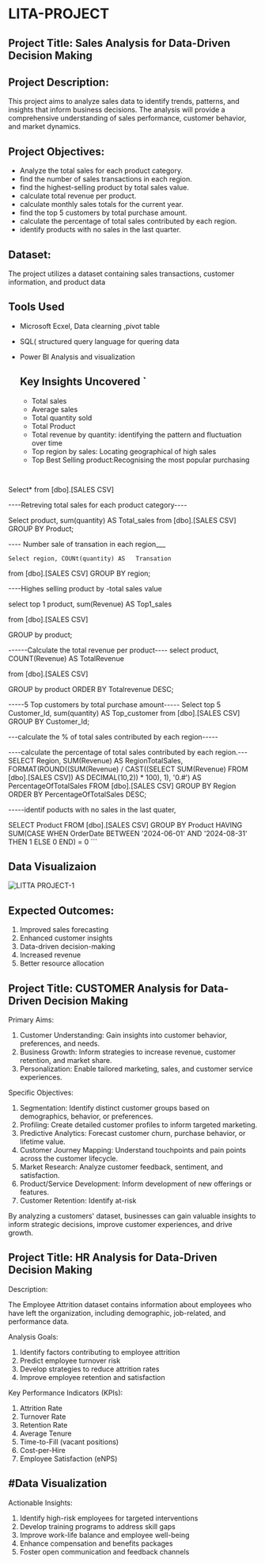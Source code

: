 # LITA-PROJECT
## Project Title: Sales Analysis for Data-Driven Decision Making

## Project Description:

This project aims to analyze sales data to identify trends, patterns, and insights that inform business decisions. The analysis will provide a comprehensive understanding of sales performance, customer behavior, and market dynamics.

## Project Objectives:

- Analyze the total sales for each product category.
- find the number of sales transactions in each region.
-  find the highest-selling product by total sales value.
- calculate total revenue per product.
- calculate monthly sales totals for the current year.
- find the top 5 customers by total purchase amount.
- calculate the percentage of total sales contributed by each region.
- identify products with no sales in the last quarter.
  
## Dataset:

The project utilizes a dataset containing sales transactions, customer information, and product data

## Tools Used
- Microsoft Ecxel, Data clearning ,pivot table
- SQL( structured query language for quering data
- Power BI Analysis and visualization

  ## Key Insights Uncovered   `
  - Total sales
  - Average sales
  - Total quantity sold
  - Total Product
  - Total revenue by quantity: identifying the pattern and fluctuation over time
  - Top region by sales: Locating geographical of high sales 
  - Top Best Selling product:Recognising the most popular purchasing 


  ```SQL
 
 Select*
from  [dbo].[SALES CSV]

----Retreving total sales for each product category----

Select product, sum(quantity) AS Total_sales
from [dbo].[SALES CSV]
GROUP BY Product;

---- Number sale of transation in each region___

	Select region, COUNt(quantity) AS	Transation
from [dbo].[SALES CSV]
GROUP BY region;

----Highes selling product by -total sales value

select top 1 product, 
sum(Revenue) AS Top1_sales

from [dbo].[SALES CSV]

GROUP by product;


------Calculate the total revenue per product----
select  product, 
COUNT(Revenue) AS TotalRevenue

from [dbo].[SALES CSV]

GROUP by product
ORDER BY
Totalrevenue DESC;


-----5 Top customers by total purchase  amount-----
Select top 5 Customer_Id, sum(quantity) AS Top_customer
from [dbo].[SALES CSV]
GROUP BY Customer_Id;

---calculate the % of total sales contributed by each region-----

----calculate the percentage of total sales contributed by each region.---
SELECT Region, SUM(Revenue) AS RegionTotalSales,
FORMAT(ROUND((SUM(Revenue) / CAST((SELECT SUM(Revenue) FROM [dbo].[SALES CSV]) AS DECIMAL(10,2)) * 100), 1), '0.#') 
AS PercentageOfTotalSales
FROM [dbo].[SALES CSV]
GROUP BY Region
ORDER BY PercentageOfTotalSales DESC;


-----identif poducts with no sales in the last quater,
    
SELECT Product FROM [dbo].[SALES CSV]
GROUP BY Product
HAVING SUM(CASE 
WHEN OrderDate BETWEEN '2024-06-01' AND '2024-08-31' 
THEN 1 ELSE 0 END) = 0 ```


## Data Visualizaion















![LITTA PROJECT-1](https://github.com/user-attachments/assets/23e6e6e4-08aa-44e8-8fa9-f362574c8be7)

















## Expected Outcomes:

1. Improved sales forecasting
2. Enhanced customer insights
3. Data-driven decision-making
4. Increased revenue
5. Better resource allocation

##  Project Title: CUSTOMER Analysis for Data-Driven Decision Making
Primary Aims:

1. Customer Understanding: Gain insights into customer behavior, preferences, and needs.
2. Business Growth: Inform strategies to increase revenue, customer retention, and market share.
3. Personalization: Enable tailored marketing, sales, and customer service experiences.

Specific Objectives:

1. Segmentation: Identify distinct customer groups based on demographics, behavior, or preferences.
2. Profiling: Create detailed customer profiles to inform targeted marketing.
3. Predictive Analytics: Forecast customer churn, purchase behavior, or lifetime value.
4. Customer Journey Mapping: Understand touchpoints and pain points across the customer lifecycle.
5. Market Research: Analyze customer feedback, sentiment, and satisfaction.
6. Product/Service Development: Inform development of new offerings or features.
7. Customer Retention: Identify at-risk  

By analyzing a customers' dataset, businesses can gain valuable insights to inform strategic decisions, improve customer experiences, and drive growth.









 
## Project Title: HR Analysis for Data-Driven Decision Making


Description:

The Employee Attrition dataset contains information about employees who have left the organization, including demographic, job-related, and performance data.

Analysis Goals:

1. Identify factors contributing to employee attrition
2. Predict employee turnover risk
3. Develop strategies to reduce attrition rates
4. Improve employee retention and satisfaction


Key Performance Indicators (KPIs):

1. Attrition Rate
2. Turnover Rate
3. Retention Rate
4. Average Tenure
5. Time-to-Fill (vacant positions)
6. Cost-per-Hire
7. Employee Satisfaction (eNPS)
## #Data Visualization







Actionable Insights:

1. Identify high-risk employees for targeted interventions
2. Develop training programs to address skill gaps
3. Improve work-life balance and employee well-being
4. Enhance compensation and benefits packages
5. Foster open communication and feedback channels








